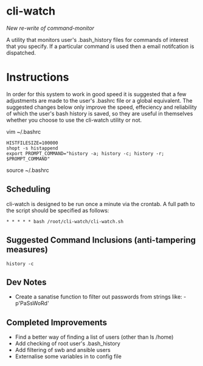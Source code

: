 # cli-watch
*New re-write of command-monitor*

A utility that monitors user's .bash_history files for commands of interest that you specify. If a particular command is used then a email notifcation is dispatched.



# Instructions


In order for this system to work in good speed it is suggested that a few adjustments are made to the user's .bashrc file or a global equivalent. The suggested changes below only improve the speed, effeciency and reliability of which the user's bash history is saved, so they are useful in themselves whether you choose to use the cli-watch utility or not.

vim ~/.bashrc

```
HISTFILESIZE=100000
shopt -s histappend
export PROMPT_COMMAND="history -a; history -c; history -r; $PROMPT_COMMAND"
```

source ~/.bashrc



## Scheduling
cli-watch is designed to be run once a minute via the crontab. A full path to the script should be specified as follows:

```* * * * * bash /root/cli-watch/cli-watch.sh```

## Suggested Command Inclusions (anti-tampering measures)
```
history -c

```

## Dev Notes
* Create a sanatise function to filter out passwords from strings like:
-p'PaSsWoRd'

## Completed Improvements
* Find a better way of finding a list of users (other than ls /home)
* Add checking of root user's .bash_history
* Add filtering of swb and ansible users
* Externalise some variables in to config file
